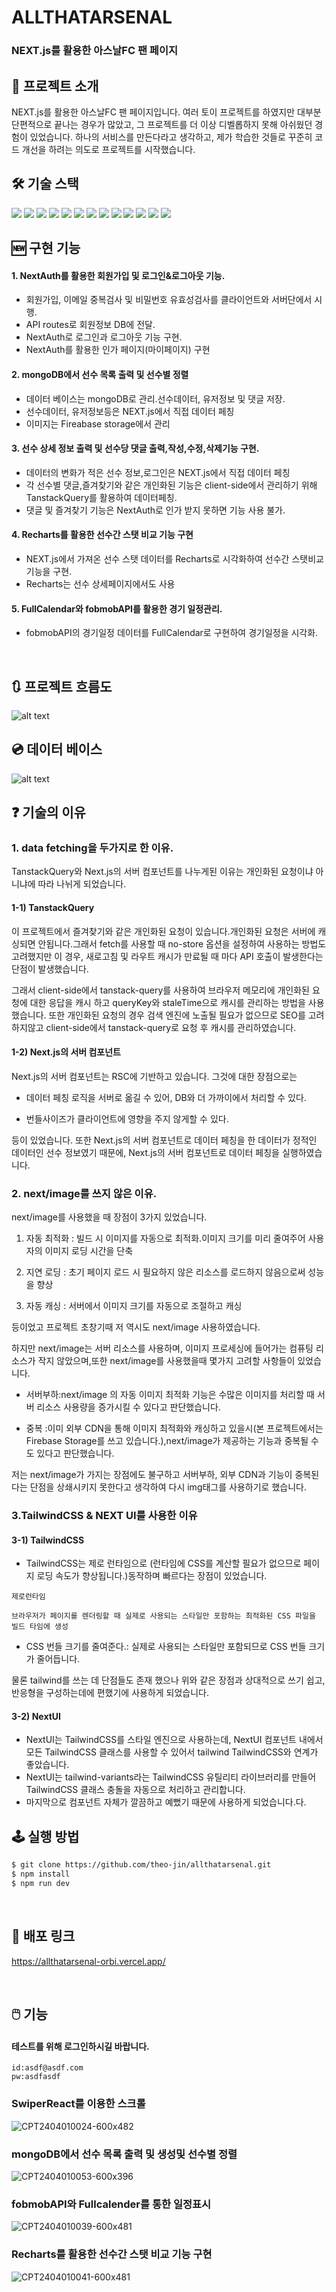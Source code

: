 # ALLTHATARSENAL

### NEXT.js를 활용한 아스날FC 팬 페이지

<!--  -->

## 📝 프로젝트 소개

NEXT.js를 활용한 아스날FC 팬 페이지입니다. 여러 토이 프로젝트를 하였지만 대부분 단편적으로 끝나는 경우가 많았고, 그 프로젝트를 더 이상 디벨롭하지 못해 아쉬웠던 경험이 있었습니다. 하나의 서비스를 만든다라고 생각하고, 제가 학습한 것들로 꾸준히 코드 개선을 하려는 의도로 프로젝트를 시작했습니다.

## 🛠️ 기술 스택

<!--
  Shield.io 배지 양식

  <img src= "https://img.shields.io/badge/라벨-색상?style=배지스타일&logo=로고이름&logoColor=로고색상">

  - 라벨: 임의의 이름
  - 색상: https://simpleicons.org/ 에서 검색한 로고의 색상코드 (# 제외하고 입력)
  - 배지 스타일: plastic, flat, flat-square, for-the-badge, social 중 하나 선택
  - 로고 이름: https://simpleicons.org/ 에서 검색한 로고의 이름
  - 로고 색상: 로고의 색상코드
-->
<p>
<!-- npm -->
<img src= "https://img.shields.io/badge/npm-CB3837?&logo=npm&logoColor=white">
<!-- NEXT.js -->
<img src= "https://img.shields.io/badge/Next.js-000000?&logo=Next.js&logoColor=white">
<!-- ReactQuery -->
<img src= "https://img.shields.io/badge/TanStackQuery-FF4154?&logo=ReactQuery&logoColor=white">
<!-- NextAuth -->
<img src= "https://img.shields.io/badge/NextAuth-000000?&logo=Next.js&logoColor=white">
<!-- NEXTUI -->
<img src= "https://img.shields.io/badge/NextUI-000000?&logo=NextUI&logoColor=white">
<!-- MongoDB -->
<img src= "https://img.shields.io/badge/MongoDB-47A248?&logo=MongoDB&logoColor=white">
<!-- Firebase -->
<img src= "https://img.shields.io/badge/Firebase-DD2C00?&logo=firebase&logoColor=white">
<!-- Swiper -->
<img src= "https://img.shields.io/badge/Swiper-6332F6?&logo=Swiper&logoColor=white">
<!-- Typescript -->
<img src= "https://img.shields.io/badge/typescript-3178C6?&logo=typescript&logoColor=white">
<!-- Vercel -->
<img src= "https://img.shields.io/badge/vercel-000000?&logo=vercel&logoColor=white">
<!-- Recharts-->
<img src="https://img.shields.io/badge/Recharts-FF6384?&logo=Recharts&logoColor=white">
<!-- emotion -->
<img src="https://img.shields.io/badge/emotion-D26AC2?&logoColor=white">
<!-- Fullcalender -->
<img src= "https://img.shields.io/badge/Fullcalender-3178C6?&logoColor=white">

</p>
  <!--  -->
  
## 🆕 구현 기능

<!--  -->

#### 1. NextAuth를 활용한 회원가입 및 로그인&로그아웃 기능.

- 회원가입, 이메일 중복검사 및 비밀번호 유효성검사를 클라이언트와 서버단에서 시행.
- API routes로 회원정보 DB에 전달.
- NextAuth로 로그인과 로그아웃 기능 구현.
- NextAuth를 활용한 인가 페이지(마이페이지) 구현

#### 2. mongoDB에서 선수 목록 출력 및 선수별 정렬

- 데이터 베이스는 mongoDB로 관리.선수데이터, 유저정보 및 댓글 저장.
- 선수데이터, 유저정보등은 NEXT.js에서 직접 데이터 페칭
- 이미지는 Fireabase storage에서 관리

#### 3. 선수 상세 정보 출력 및 선수당 댓글 출력,작성,수정,삭제기능 구현.

- 데이터의 변화가 적은 선수 정보,로그인은 NEXT.js에서 직접 데이터 페칭
- 각 선수별 댓글,즐겨찾기와 같은 개인화된 기능은 client-side에서 관리하기 위해 TanstackQuery를 활용하여 데이터페칭.
- 댓글 및 즐겨찾기 기능은 NextAuth로 인가 받지 못하면 기능 사용 불가.

#### 4. Recharts를 활용한 선수간 스탯 비교 기능 구현

- NEXT.js에서 가져온 선수 스탯 데이터를 Recharts로 시각화하여 선수간 스탯비교 기능을 구현.
- Recharts는 선수 상세페이지에서도 사용

#### 5. FullCalendar와 fobmobAPI를 활용한 경기 일정관리.

- fobmobAPI의 경기일정 데이터를 FullCalendar로 구현하여 경기일정을 시각화.

<!--  -->
<br />

## 🔃 프로젝트 흐름도

![alt text](image-2.png)

## 💿 데이터 베이스

![alt text](image.png)

## ❓ 기술의 이유

### 1. data fetching을 두가지로 한 이유.

TanstackQuery와 Next.js의 서버 컴포넌트를 나누게된 이유는 개인화된 요청이냐 아니냐에 따라 나뉘게 되었습니다.

#### 1-1) TanstackQuery

이 프로젝트에서 즐겨찾기와 같은 개인화된 요청이 있습니다.개인화된 요청은 서버에 캐싱되면 안됩니다.그래서 fetch를 사용할 때 no-store 옵션을 설정하여 사용하는 방법도 고려했지만
이 경우, 새로고침 및 라우트 캐시가 만료될 때 마다 API 호출이 발생한다는 단점이 발생했습니다.

그래서 client-side에서 tanstack-query를 사용하여 브라우저 메모리에 개인화된 요청에 대한 응답을 캐시 하고 queryKey와 staleTime으로 캐시를 관리하는 방법을 사용했습니다.
또한 개인화된 요청의 경우 검색 엔진에 노출될 필요가 없으므로 SEO를 고려하지않고 client-side에서 tanstack-query로 요청 후 캐시를 관리하였습니다.

#### 1-2) Next.js의 서버 컴포넌트

Next.js의 서버 컴포넌트는 RSC에 기반하고 있습니다. 그것에 대한 장점으로는

- 데이터 페칭 로직을 서버로 옮길 수 있어, DB와 더 가까이에서 처리할 수 있다.

- 번들사이즈가 클라이언트에 영향을 주지 않게할 수 있다.

등이 있었습니다.
또한 Next.js의 서버 컴포넌트로 데이터 페칭을 한 데이터가 정적인 데이터인 선수 정보였기 때문에, Next.js의 서버 컴포넌트로 데이터 페칭을 실행하였습니다.

### 2. next/image를 쓰지 않은 이유.

next/image를 사용했을 때 장점이 3가지 있었습니다.

1. 자동 최적화 : 빌드 시 이미지를 자동으로 최적화.이미지 크기를 미리 줄여주어 사용자의 이미지 로딩 시간을 단축

2. 지연 로딩 : 초기 페이지 로드 시 필요하지 않은 리소스를 로드하지 않음으로써 성능을 향상

3. 자동 캐싱 : 서버에서 이미지 크기를 자동으로 조절하고 캐싱

등이었고 프로젝트 초창기때 저 역시도 next/image 사용하였습니다.

하지만 next/image는 서버 리소스를 사용하며, 이미지 프로세싱에 들어가는 컴퓨팅 리소스가 작지 않았으며,또한 next/image를 사용했을때 몇가지 고려할 사항들이 있었습니다.

- 서버부하:next/image 의 자동 이미지 최적화 기능은 수많은 이미지를 처리할 때 서버 리소스 사용량을 증가시킬 수 있다고 판단했습니다.

- 중복 :이미 외부 CDN을 통해 이미지 최적화와 캐싱하고 있을시(본 프로젝트에서는 Firebase Storage를 쓰고 있습니다.),next/image가 제공하는 기능과 중복될 수도 있다고 판단했습니다.

저는 next/image가 가지는 장점에도 불구하고 서버부하, 외부 CDN과 기능이 중복된다는 단점을 상쇄시키지 못한다고 생각하여 다시 img태그를 사용하기로 했습니다.

### 3.TailwindCSS & NEXT UI를 사용한 이유

#### 3-1) TailwindCSS

- TailwindCSS는 제로 런타임으로 (런타임에 CSS를 계산할 필요가 없으므로 페이지 로딩 속도가 향상됩니다.)동작하며 빠르다는 장점이 있었습니다.

```
제로런타임

브라우저가 페이지를 렌더링할 때 실제로 사용되는 스타일만 포함하는 최적화된 CSS 파일을 빌드 타임에 생성
```

- CSS 번들 크기를 줄여준다.: 실제로 사용되는 스타일만 포함되므로 CSS 번들 크기가 줄어듭니다.

물론 tailwind를 쓰는 데 단점들도 존재 했으나 위와 같은 장점과 상대적으로 쓰기 쉽고, 반응형을 구성하는데에 편했기에 사용하게 되었습니다.

#### 3-2) NextUI

- NextUI는 TailwindCSS를 스타일 엔진으로 사용하는데, NextUI 컴포넌트 내에서 모든 TailwindCSS 클래스를 사용할 수 있어서 tailwind TailwindCSS와 연계가 좋았습니다.
- NextUI는 tailwind-variants라는 TailwindCSS 유틸리티 라이브러리를 만들어 TailwindCSS 클래스 충돌을 자동으로 처리하고 관리합니다.
- 마지막으로 컴포넌트 자체가 깔끔하고 예뻤기 때문에 사용하게 되었습니다.다.

## 🕹️ 실행 방법

```sh
$ git clone https://github.com/theo-jin/allthatarsenal.git
$ npm install
$ npm run dev
```

<!--  -->
<br />

## 🔗 배포 링크

https://allthatarsenal-orbi.vercel.app/

<!--  -->
<br />

## 🖱️ 기능

#### 테스트를 위해 로그인하시길 바랍니다.

```
id:asdf@asdf.com
pw:asdfasdf
```

### SwiperReact를 이용한 스크롤

![CPT2404010024-600x482](https://github.com/theo-jin/allthatarsenal/assets/83561523/be430768-ba9e-41c5-8684-7a0193bed63b)

### mongoDB에서 선수 목록 출력 및 생성및 선수별 정렬

![CPT2404010053-600x396](https://github.com/theo-jin/allthatarsenal/assets/83561523/212486a9-b8f1-427c-aeeb-53136cb59413)

### fobmobAPI와 Fullcalender를 통한 일정표시

![CPT2404010039-600x481](https://github.com/theo-jin/allthatarsenal/assets/83561523/0ab66c5f-98c0-43a8-aa18-32ee4ab4cf1b)

### Recharts를 활용한 선수간 스탯 비교 기능 구현

![CPT2404010041-600x481](https://github.com/theo-jin/allthatarsenal/assets/83561523/db9ed50b-8bc4-4112-bca5-f2c3fbb9c701)
